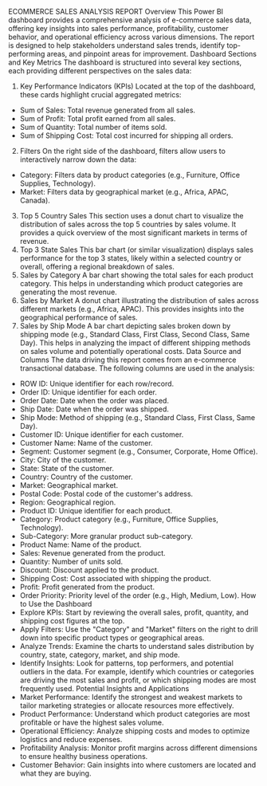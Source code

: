 ECOMMERCE SALES ANALYSIS REPORT
Overview
This Power BI dashboard provides a comprehensive analysis of e-commerce sales data, offering key insights into sales performance, profitability, customer behavior, and operational efficiency across various dimensions. The report is designed to help stakeholders understand sales trends, identify top-performing areas, and pinpoint areas for improvement.
Dashboard Sections and Key Metrics
The dashboard is structured into several key sections, each providing different perspectives on the sales data:
1. Key Performance Indicators (KPIs)
Located at the top of the dashboard, these cards highlight crucial aggregated metrics:
 * Sum of Sales: Total revenue generated from all sales.
 * Sum of Profit: Total profit earned from all sales.
 * Sum of Quantity: Total number of items sold.
 * Sum of Shipping Cost: Total cost incurred for shipping all orders.
2. Filters
On the right side of the dashboard, filters allow users to interactively narrow down the data:
 * Category: Filters data by product categories (e.g., Furniture, Office Supplies, Technology).
 * Market: Filters data by geographical market (e.g., Africa, APAC, Canada).
3. Top 5 Country Sales
This section uses a donut chart to visualize the distribution of sales across the top 5 countries by sales volume. It provides a quick overview of the most significant markets in terms of revenue.
4. Top 3 State Sales
This bar chart (or similar visualization) displays sales performance for the top 3 states, likely within a selected country or overall, offering a regional breakdown of sales.
5. Sales by Category
A bar chart showing the total sales for each product category. This helps in understanding which product categories are generating the most revenue.
6. Sales by Market
A donut chart illustrating the distribution of sales across different markets (e.g., Africa, APAC). This provides insights into the geographical performance of sales.
7. Sales by Ship Mode
A bar chart depicting sales broken down by shipping mode (e.g., Standard Class, First Class, Second Class, Same Day). This helps in analyzing the impact of different shipping methods on sales volume and potentially operational costs.
Data Source and Columns
The data driving this report comes from an e-commerce transactional database. The following columns are used in the analysis:
 * ROW ID: Unique identifier for each row/record.
 * Order ID: Unique identifier for each order.
 * Order Date: Date when the order was placed.
 * Ship Date: Date when the order was shipped.
 * Ship Mode: Method of shipping (e.g., Standard Class, First Class, Same Day).
 * Customer ID: Unique identifier for each customer.
 * Customer Name: Name of the customer.
 * Segment: Customer segment (e.g., Consumer, Corporate, Home Office).
 * City: City of the customer.
 * State: State of the customer.
 * Country: Country of the customer.
 * Market: Geographical market.
 * Postal Code: Postal code of the customer's address.
 * Region: Geographical region.
 * Product ID: Unique identifier for each product.
 * Category: Product category (e.g., Furniture, Office Supplies, Technology).
 * Sub-Category: More granular product sub-category.
 * Product Name: Name of the product.
 * Sales: Revenue generated from the product.
 * Quantity: Number of units sold.
 * Discount: Discount applied to the product.
 * Shipping Cost: Cost associated with shipping the product.
 * Profit: Profit generated from the product.
 * Order Priority: Priority level of the order (e.g., High, Medium, Low).
How to Use the Dashboard
 * Explore KPIs: Start by reviewing the overall sales, profit, quantity, and shipping cost figures at the top.
 * Apply Filters: Use the "Category" and "Market" filters on the right to drill down into specific product types or geographical areas.
 * Analyze Trends: Examine the charts to understand sales distribution by country, state, category, market, and ship mode.
 * Identify Insights: Look for patterns, top performers, and potential outliers in the data. For example, identify which countries or categories are driving the most sales and profit, or which shipping modes are most frequently used.
Potential Insights and Applications
 * Market Performance: Identify the strongest and weakest markets to tailor marketing strategies or allocate resources more effectively.
 * Product Performance: Understand which product categories are most profitable or have the highest sales volume.
 * Operational Efficiency: Analyze shipping costs and modes to optimize logistics and reduce expenses.
 * Profitability Analysis: Monitor profit margins across different dimensions to ensure healthy business operations.
 * Customer Behavior: Gain insights into where customers are located and what they are buying.
